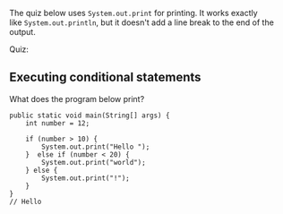 The quiz below uses `System.out.print` for printing. It works exactly like `System.out.println`, but it doesn't add a line break to the end of the output.

Quiz:
## Executing conditional statements

What does the program below print?

```
public static void main(String[] args) {
    int number = 12;

    if (number > 10) {
        System.out.print("Hello ");
    }  else if (number < 20) {
        System.out.print("world");
    } else {
        System.out.print("!");
    }
}
// Hello 
```

